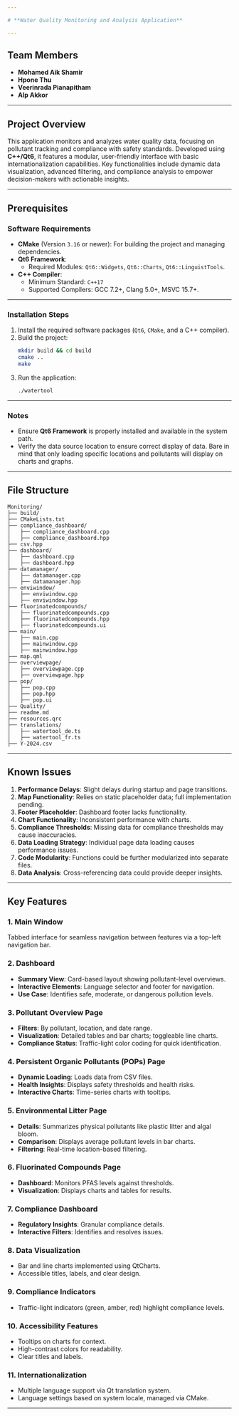 ```yaml
---

# **Water Quality Monitoring and Analysis Application**

---
```


## **Team Members**
- **Mohamed Aik Shamir**
- **Hpone Thu**
- **Veerinrada Pianapitham**
- **Alp Akkor**

---

## **Project Overview**
This application monitors and analyzes water quality data, focusing on pollutant tracking and compliance with safety standards. Developed using **C++/Qt6**, it features a modular, user-friendly interface with basic internationalization capabilities. Key functionalities include dynamic data visualization, advanced filtering, and compliance analysis to empower decision-makers with actionable insights.

---

## **Prerequisites**

### **Software Requirements**
- **CMake** (Version `3.16` or newer): For building the project and managing dependencies.
- **Qt6 Framework**:
  - Required Modules: `Qt6::Widgets`, `Qt6::Charts`, `Qt6::LinguistTools`.
- **C++ Compiler**:
  - Minimum Standard: `C++17`
  - Supported Compilers: GCC 7.2+, Clang 5.0+, MSVC 15.7+.

---

### **Installation Steps**
1. Install the required software packages (`Qt6`, `CMake`, and a C++ compiler).
2. Build the project:
   ```bash
   mkdir build && cd build
   cmake ..
   make
   ```
3. Run the application:
   ```bash
   ./watertool
   ```

---

### **Notes**
- Ensure **Qt6 Framework** is properly installed and available in the system path.
- Verify the data source location to ensure correct display of data. Bare in mind that only loading specific locations and pollutants will display on charts and graphs.

---

## **File Structure**

```
Monitoring/
├── build/
├── CMakeLists.txt
├── compliance_dashboard/
│   ├── compliance_dashboard.cpp
│   ├── compliance_dashboard.hpp
├── csv.hpp
├── dashboard/
│   ├── dashboard.cpp
│   ├── dashboard.hpp
├── datamanager/
│   ├── datamanager.cpp
│   ├── datamanager.hpp
├── enviwindow/
│   ├── enviwindow.cpp
│   ├── enviwindow.hpp
├── fluorinatedcompounds/
│   ├── fluorinatedcompounds.cpp
│   ├── fluorinatedcompounds.hpp
│   ├── fluorinatedcompounds.ui
├── main/
│   ├── main.cpp
│   ├── mainwindow.cpp
│   ├── mainwindow.hpp
├── map.qml
├── overviewpage/
│   ├── overviewpage.cpp
│   ├── overviewpage.hpp
├── pop/
│   ├── pop.cpp
│   ├── pop.hpp
│   ├── pop.ui
├── Quality/
├── readme.md
├── resources.qrc
├── translations/
│   ├── watertool_de.ts
│   ├── watertool_fr.ts
├── Y-2024.csv
```

---

## **Known Issues**
1. **Performance Delays**: Slight delays during startup and page transitions.
2. **Map Functionality**: Relies on static placeholder data; full implementation pending.
3. **Footer Placeholder**: Dashboard footer lacks functionality.
4. **Chart Functionality**: Inconsistent performance with charts.
5. **Compliance Thresholds**: Missing data for compliance thresholds may cause inaccuracies.
6. **Data Loading Strategy**: Individual page data loading causes performance issues.
7. **Code Modularity**: Functions could be further modularized into separate files.
8. **Data Analysis**: Cross-referencing data could provide deeper insights.

---

## **Key Features**

### **1. Main Window**
Tabbed interface for seamless navigation between features via a top-left navigation bar.

### **2. Dashboard**
- **Summary View**: Card-based layout showing pollutant-level overviews.
- **Interactive Elements**: Language selector and footer for navigation.
- **Use Case**: Identifies safe, moderate, or dangerous pollution levels.

### **3. Pollutant Overview Page**
- **Filters**: By pollutant, location, and date range.
- **Visualization**: Detailed tables and bar charts; toggleable line charts.
- **Compliance Status**: Traffic-light color coding for quick identification.

### **4. Persistent Organic Pollutants (POPs) Page**
- **Dynamic Loading**: Loads data from CSV files.
- **Health Insights**: Displays safety thresholds and health risks.
- **Interactive Charts**: Time-series charts with tooltips.

### **5. Environmental Litter Page**
- **Details**: Summarizes physical pollutants like plastic litter and algal bloom.
- **Comparison**: Displays average pollutant levels in bar charts.
- **Filtering**: Real-time location-based filtering.

### **6. Fluorinated Compounds Page**
- **Dashboard**: Monitors PFAS levels against thresholds.
- **Visualization**: Displays charts and tables for results.

### **7. Compliance Dashboard**
- **Regulatory Insights**: Granular compliance details.
- **Interactive Filters**: Identifies and resolves issues.

### **8. Data Visualization**
- Bar and line charts implemented using QtCharts.
- Accessible titles, labels, and clear design.

### **9. Compliance Indicators**
- Traffic-light indicators (green, amber, red) highlight compliance levels.

### **10. Accessibility Features**
- Tooltips on charts for context.
- High-contrast colors for readability.
- Clear titles and labels.

### **11. Internationalization**
- Multiple language support via Qt translation system.
- Language settings based on system locale, managed via CMake.

---